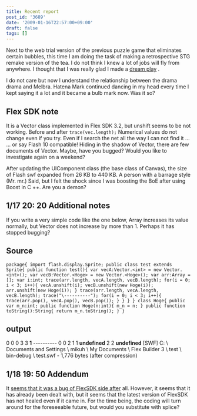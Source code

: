```yaml
---
title: Recent report
post_id: '3689'
date: '2009-01-16T22:57:00+09:00'
draft: false
tags: []
---
```


Next to the web trial version of the previous puzzle game that eliminates certain bubbles, this time I am doing the task of making a retrospective STG remake version of the tea. I do not think I knew a lot of jobs will fly from anywhere. I thought that I was really glad I made a [dream play](/!/thC/) .

I do not care but now I understand the relationship between the drama drama and Melbra. Hatena Mark continued dancing in my head every time I kept saying it a lot and it became a bulb mark now. Was it so?

## Flex SDK note

It is a Vector class implemented in Flex SDK 3.2, but unshift seems to be not working. Before and after `trace(vec.length);` Numerical values ​​do not change even if you try. Even if I search the net all the way I can not find it ... ... or say Flash 10 compatible! Hiding in the shadow of Vector, there are few documents of Vector. Maybe, have you bugged? Would you like to investigate again on a weekend?

After updating the UIComponent class (the base class of Canvas), the size of Flash swf expanded from 26 KB to 440 KB. A person with a barrage style (Mr. mr.) Said, but I felt the shock since I was boosting the BoE after using Boost in C ++. Are you a demon?

## 1/17 20: 20 Additional notes

If you write a very simple code like the one below, Array increases its value normally, but Vector does not increase by more than 1. Perhaps it has stopped bugging?

## Source

`package{ import flash.display.Sprite; public class test extends Sprite{ public function test(){ var vecA:Vector.<int> = new Vector.<int>(); var vecB:Vector.<Hoge> = new Vector.<Hoge>(); var arr:Array = []; var i:int; trace(arr.length, vecA.length, vecB.length); for(i = 0; i < 3; i++){ vecA.unshift(i); vecB.unshift(new Hoge(i)); arr.unshift(new Hoge(i)); } trace(arr.length, vecA.length, vecB.length); trace("\----------"); for(i = 0; i < 3; i++){ trace(arr.pop(), vecA.pop(), vecB.pop()); } } } } class Hoge{ public var m_n:int; public function Hoge(n:int){ m_n = n; } public function toString():String{ return m_n.toString(); } }`

## output

0 0 0 3 3 **1** \-\-\-\-\-\-\-\-\-\- 0 0 2 1 1 **undefined** 2 2 **undefined** \[SWF\] C: \ Documents and Settings \ mikuh \ My Documents \ Flex Builder 3 \ test \ bin-debug \ test.swf - 1,776 bytes (after compression)

## 1/18 19: 50 Addendum

It [seems that it was a bug of FlexSDK side after](http://bugs.adobe.com/jira/browse/ASC-3620) all. However, it seems that it has already been dealt with, but it seems that the latest version of FlexSDK has not healed even if it came in. For the time being, the coding will turn around for the foreseeable future, but would you substitute with splice?